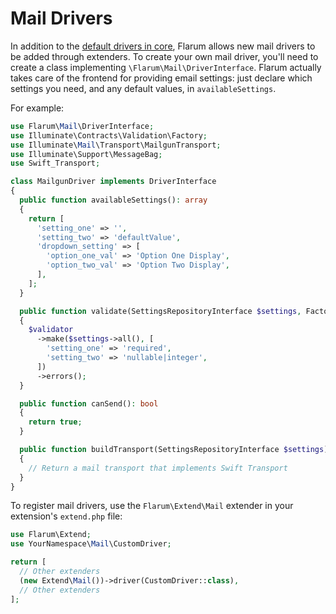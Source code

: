# Mail Drivers

In addition to the [default drivers in core](../mail.md), Flarum allows new mail drivers to be added through extenders. To create your own mail driver, you'll need to create a class implementing `\Flarum\Mail\DriverInterface`. Flarum actually takes care of the frontend for providing email settings: just declare which settings you need, and any default values, in `availableSettings`.

For example:

```php
use Flarum\Mail\DriverInterface;
use Illuminate\Contracts\Validation\Factory;
use Illuminate\Mail\Transport\MailgunTransport;
use Illuminate\Support\MessageBag;
use Swift_Transport;

class MailgunDriver implements DriverInterface
{
  public function availableSettings(): array
  {
    return [
      'setting_one' => '',
      'setting_two' => 'defaultValue',
      'dropdown_setting' => [
        'option_one_val' => 'Option One Display',
        'option_two_val' => 'Option Two Display',
      ],
    ];
  }

  public function validate(SettingsRepositoryInterface $settings, Factory $validator): MessageBag
  {
    $validator
      ->make($settings->all(), [
        'setting_one' => 'required',
        'setting_two' => 'nullable|integer',
      ])
      ->errors();
  }

  public function canSend(): bool
  {
    return true;
  }

  public function buildTransport(SettingsRepositoryInterface $settings): Swift_Transport
  {
    // Return a mail transport that implements Swift Transport
  }
}
```

To register mail drivers, use the `Flarum\Extend\Mail` extender in your extension's `extend.php` file:

```php
use Flarum\Extend;
use YourNamespace\Mail\CustomDriver;

return [
  // Other extenders
  (new Extend\Mail())->driver(CustomDriver::class),
  // Other extenders
];
```
